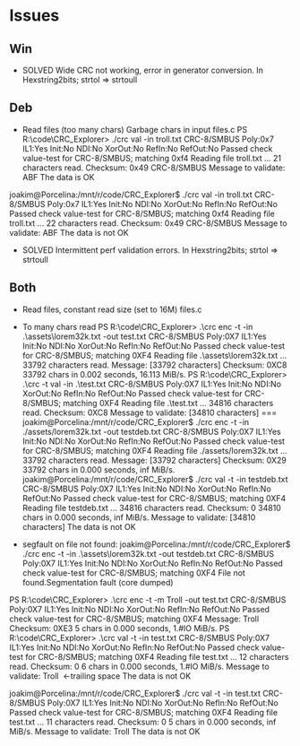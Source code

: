 # Issues

## Win

* SOLVED Wide CRC not working, error in generator conversion. In Hexstring2bits; strtol => strtoull

## Deb

* Read files (too many chars)                    Garbage chars in input              files.c
PS R:\code\CRC_Explorer> ./crc val -in troll.txt
CRC-8/SMBUS   Poly:0x7   IL1:Yes   Init:No   NDI:No   XorOut:No   RefIn:No   RefOut:No
Passed check value-test for CRC-8/SMBUS; matching 0xf4
Reading file troll.txt  ...  21 characters read.
Checksum:               0x49     CRC-8/SMBUS
Message to validate:    ABF
The data is OK

joakim@Porcelina:/mnt/r/code/CRC_Explorer$ ./crc val -in troll.txt
CRC-8/SMBUS   Poly:0x7   IL1:Yes   Init:No   NDI:No   XorOut:No   RefIn:No   RefOut:No
Passed check value-test for CRC-8/SMBUS; matching 0xf4
Reading file troll.txt  ...  22 characters read.
Checksum:               0x49     CRC-8/SMBUS
Message to validate:    ABF
The data is not OK

* SOLVED Intermittent perf validation errors. In Hexstring2bits; strtol => strtoull

## Both

* Read files, constant read size  (set to 16M)                                       files.c

* To many chars read
PS R:\code\CRC_Explorer> .\crc enc -t -in .\assets\lorem32k.txt -out test.txt
CRC-8/SMBUS   Poly:0X7   IL1:Yes   Init:No   NDI:No   XorOut:No   RefIn:No   RefOut:No
Passed check value-test for CRC-8/SMBUS; matching 0XF4
Reading file .\assets\lorem32k.txt  ...  33792 characters read.
Message:        [33792 characters]
Checksum:       0XC8
33792 chars in 0.002 seconds, 16.113 MiB/s.
PS R:\code\CRC_Explorer> .\crc -t val -in .\test.txt
CRC-8/SMBUS   Poly:0X7   IL1:Yes   Init:No   NDI:No   XorOut:No   RefIn:No   RefOut:No
Passed check value-test for CRC-8/SMBUS; matching 0XF4
Reading file .\test.txt  ...  34816 characters read.
Checksum:               0XC8
Message to validate:    [34810 characters]
===
joakim@Porcelina:/mnt/r/code/CRC_Explorer$ ./crc enc -t -in ./assets/lorem32k.txt -out testdeb.txt
CRC-8/SMBUS   Poly:0X7   IL1:Yes   Init:No   NDI:No   XorOut:No   RefIn:No   RefOut:No
Passed check value-test for CRC-8/SMBUS; matching 0XF4
Reading file ./assets/lorem32k.txt  ...  33792 characters read.
Message:        [33792 characters]
Checksum:       0X29
33792 chars in 0.000 seconds,   inf MiB/s.
joakim@Porcelina:/mnt/r/code/CRC_Explorer$ ./crc val -t -in testdeb.txt
CRC-8/SMBUS   Poly:0X7   IL1:Yes   Init:No   NDI:No   XorOut:No   RefIn:No   RefOut:No
Passed check value-test for CRC-8/SMBUS; matching 0XF4
Reading file testdeb.txt  ...  34816 characters read.
Checksum:               0
34810 chars in 0.000 seconds,   inf MiB/s.
Message to validate:    [34810 characters]
The data is not OK

* segfault on file not found:
joakim@Porcelina:/mnt/r/code/CRC_Explorer$ ./crc enc -t -in .\assets\lorem32k.txt -out testdeb.txt
CRC-8/SMBUS   Poly:0X7   IL1:Yes   Init:No   NDI:No   XorOut:No   RefIn:No   RefOut:No
Passed check value-test for CRC-8/SMBUS; matching 0XF4
File not found.Segmentation fault (core dumped)

PS R:\code\CRC_Explorer> .\crc enc -t -m Troll -out test.txt
CRC-8/SMBUS   Poly:0X7   IL1:Yes   Init:No   NDI:No   XorOut:No   RefIn:No   RefOut:No
Passed check value-test for CRC-8/SMBUS; matching 0XF4
Message:        Troll
Checksum:       0XE3
5 chars in 0.000 seconds, 1.#IO MiB/s.
PS R:\code\CRC_Explorer> .\crc val -t -in test.txt
CRC-8/SMBUS   Poly:0X7   IL1:Yes   Init:No   NDI:No   XorOut:No   RefIn:No   RefOut:No
Passed check value-test for CRC-8/SMBUS; matching 0XF4
Reading file test.txt  ...  12 characters read.
Checksum:               0
6 chars in 0.000 seconds, 1.#IO MiB/s.
Message to validate:    Troll                         <-trailing space
The data is not OK

joakim@Porcelina:/mnt/r/code/CRC_Explorer$ ./crc val -t -in test.txt
CRC-8/SMBUS   Poly:0X7   IL1:Yes   Init:No   NDI:No   XorOut:No   RefIn:No   RefOut:No
Passed check value-test for CRC-8/SMBUS; matching 0XF4
Reading file test.txt  ...  11 characters read.
Checksum:               0
5 chars in 0.000 seconds,   inf MiB/s.
Message to validate:    Troll
The data is not OK

